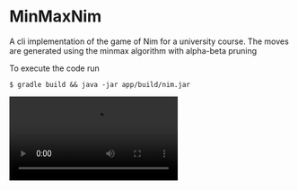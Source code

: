 # MinMaxNim

A cli implementation of the game of Nim for a university course.
The moves are generated using the minmax algorithm with alpha-beta pruning 

To execute the code run

`
$ gradle build && java -jar app/build/nim.jar 
`

![demo](./demo.webm.mp4)